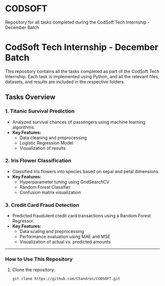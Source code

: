# CODSOFT
Repository for all tasks completed during the CodSoft Tech Internship - December Batch
# CodSoft Tech Internship - December Batch 

This repository contains all the tasks completed as part of the CodSoft Tech Internship. Each task is implemented using Python, and all the relevant files, datasets, and results are included in the respective folders.

## Tasks Overview

### 1. Titanic Survival Prediction
- Analyzed survival chances of passengers using machine learning algorithms.
- **Key Features:**
  - Data cleaning and preprocessing
  - Logistic Regression Model
  - Visualization of results

### 2. Iris Flower Classification
- Classified Iris flowers into species based on sepal and petal dimensions.
- **Key Features:**
  - Hyperparameter tuning using GridSearchCV
  - Random Forest Classifier
  - Confusion matrix visualization

### 3. Credit Card Fraud Detection
- Predicted fraudulent credit card transactions using a Random Forest Regressor.
- **Key Features:**
  - Data scaling and preprocessing
  - Performance evaluation using MAE and MSE
  - Visualization of actual vs. predicted amounts

---

### **How to Use This Repository**
1. Clone the repository:
   ```bash
   git clone https://github.com/Chandren/CODSOFT.git
